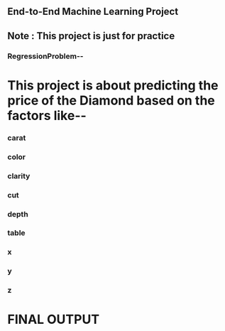## End-to-End Machine Learning Project

## Note : This project is just for practice
### RegressionProblem--
# This project is about predicting the price of the Diamond based on the factors like--
### carat
### color
### clarity
### cut
### depth
### table
### x
### y
### z

# FINAL OUTPUT